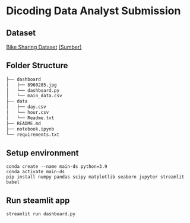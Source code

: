 # Dicoding Data Analyst Submission

## Dataset
[Bike Sharing Dataset](https://drive.google.com/file/d/1RaBmV6Q6FYWU4HWZs80Suqd7KQC34diQ/view?usp=sharing) [(Sumber)](https://www.kaggle.com/datasets/lakshmi25npathi/bike-sharing-dataset)

## Folder Structure
```bash
├── dashboard
│   ├── 8960285.jpg
│   └── dashboard.py
│   └── main_data.csv
├── data
│   ├── day.csv
│   └── hour.csv
│   └── Readme.txt
├── README.md
├── notebook.ipynb
└── requirements.txt
```

## Setup environment
```
conda create --name main-ds python=3.9
conda activate main-ds
pip install numpy pandas scipy matplotlib seaborn jupyter streamlit babel
```

## Run steamlit app
```
streamlit run dashboard.py
```
